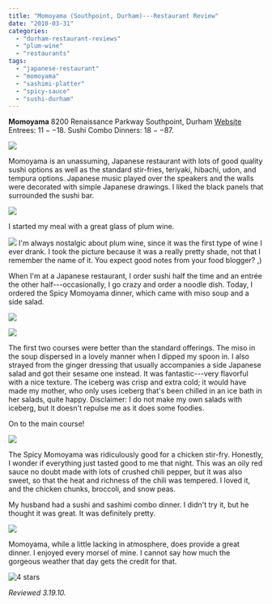 ```yaml
---
title: "Momoyama (Southpoint, Durham)---Restaurant Review"
date: "2010-03-31"
categories:
  - "durham-restaurant-reviews"
  - "plum-wine"
  - "restaurants"
tags:
  - "japanese-restaurant"
  - "momoyama"
  - "sashimi-platter"
  - "spicy-sauce"
  - "sushi-durham"
---
```


**Momoyama** 8200 Renaissance Parkway Southpoint, Durham [Website](http://www.momoyamasushi.com/) Entrees: $11--$18. Sushi Combo Dinners: $18--$87.

![](http://www.thegourmez.com/gourmez/photos/momoyama1.jpg)

Momoyama is an unassuming, Japanese restaurant with lots of good quality sushi options as well as the standard stir-fries, teriyaki, hibachi, udon, and tempura options. Japanese music played over the speakers and the walls were decorated with simple Japanese drawings. I liked the black panels that surrounded the sushi bar.

![](http://www.thegourmez.com/gourmez/photos/momoyama2.jpg)

I started my meal with a great glass of plum wine.

![](http://www.thegourmez.com/gourmez/photos/momoyama3.jpg)  I'm always nostalgic about plum wine, since it was the first type of wine I ever drank. I took the picture because it was a really pretty shade, not that I remember the name of it. You expect good notes from your food blogger? ,)

When I'm at a Japanese restaurant, I order sushi half the time and an entrée the other half---occasionally, I go crazy and order a noodle dish. Today, I ordered the Spicy Momoyama dinner, which came with miso soup and a side salad.

![](http://www.thegourmez.com/gourmez/photos/momoyama4.jpg)

![](http://www.thegourmez.com/gourmez/photos/momoyama5.jpg)

The first two courses were better than the standard offerings. The miso in the soup dispersed in a lovely manner when I dipped my spoon in. I also strayed from the ginger dressing that usually accompanies a side Japanese salad and got their sesame one instead. It was fantastic---very flavorful with a nice texture. The iceberg was crisp and extra cold; it would have made my mother, who only uses iceberg that's been chilled in an ice bath in her salads, quite happy. Disclaimer: I do not make my own salads with iceberg, but it doesn't repulse me as it does some foodies.

On to the main course!

![](http://www.thegourmez.com/gourmez/photos/momoyama7.jpg)

The Spicy Momoyama was ridiculously good for a chicken stir-fry. Honestly, I wonder if everything just tasted good to me that night. This was an oily red sauce no doubt made with lots of crushed chili pepper, but it was also sweet, so that the heat and richness of the chili was tempered. I loved it, and the chicken chunks, broccoli, and snow peas.

My husband had a sushi and sashimi combo dinner. I didn't try it, but he thought it was great. It was definitely pretty.

![](http://www.thegourmez.com/gourmez/photos/momoyama6.jpg)

Momoyama, while a little lacking in atmosphere, does provide a great dinner. I enjoyed every morsel of mine. I cannot say how much the gorgeous weather that day gets the credit for that.




<div class="caption">

![4 stars](http://s3.amazonaws.com/thegourmez-wpmedia/2009/02/rating_truffle1.gif "rating_truffle1")</div>


_Reviewed 3.19.10._
